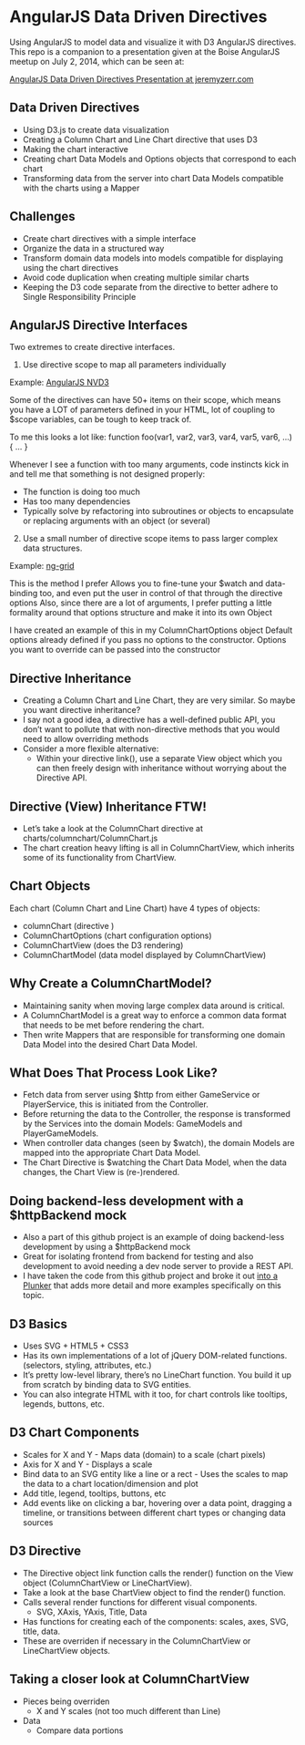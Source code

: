 # AngularJS Data Driven Directives

Using AngularJS to model data and visualize it with D3 AngularJS directives.  This repo is a companion to a presentation given at the Boise AngularJS meetup on July 2, 2014, which can be seen at:

[AngularJS Data Driven Directives Presentation at jeremyzerr.com](http://jeremyzerr.com/angularjs-data-driven-directives-presentation)

## Data Driven Directives

* Using D3.js to create data visualization
* Creating a Column Chart and Line Chart directive that uses D3
* Making the chart interactive
* Creating chart Data Models and Options objects that correspond to each chart
* Transforming data from the server into chart Data Models compatible with the charts using a Mapper

## Challenges

* Create chart directives with a simple interface
* Organize the data in a structured way
* Transform domain data models into models compatible for displaying using the chart directives
* Avoid code duplication when creating multiple similar charts
* Keeping the D3 code separate from the directive to better adhere to Single Responsibility Principle

## AngularJS Directive Interfaces

Two extremes to create directive interfaces.

1. Use directive scope to map all parameters individually

Example: [AngularJS NVD3](cmaurer.github.io/angularjs-nvd3-directives/)

Some of the directives can have 50+ items on their scope, which means you have a LOT of parameters defined in your HTML, lot of coupling to $scope variables, can be tough to keep track of.

To me this looks a lot like:
function foo(var1, var2, var3, var4, var5, var6, …) { … }

Whenever I see a function with too many arguments, code instincts kick in and tell me that something is not designed properly:

* The function is doing too much
* Has too many dependencies
* Typically solve by refactoring into subroutines or objects to encapsulate or replacing arguments with an object (or several)

2. Use a small number of directive scope items to pass larger complex data structures.

Example: [ng-grid](angular-ui.github.io/ng-grid/)

This is the method I prefer
Allows you to fine-tune your $watch and data-binding too, and even put the user in control of that through the directive options
Also, since there are a lot of arguments, I prefer putting a little formality around that options structure and make it into its own Object

I have created an example of this in my ColumnChartOptions object
Default options already defined if you pass no options to the constructor.
Options you want to override can be passed into the constructor

## Directive Inheritance

* Creating a Column Chart and Line Chart, they are very similar.  So maybe you want directive inheritance?
* I say not a good idea, a directive has a well-defined public API, you don’t want to pollute that with non-directive methods that you would need to allow overriding methods
* Consider a more flexible alternative:
  * Within your directive link(), use a separate View object which you can then freely design with inheritance without worrying about the Directive API.

## Directive (View) Inheritance FTW!

* Let’s take a look at the ColumnChart directive at charts/columnchart/ColumnChart.js
* The chart creation heavy lifting is all in ColumnChartView, which inherits some of its functionality from ChartView.

## Chart Objects

Each chart (Column Chart and Line Chart) have 4 types of objects:
* columnChart (directive <column-chart>)
* ColumnChartOptions (chart configuration options)
* ColumnChartView (does the D3 rendering)
* ColumnChartModel (data model displayed by ColumnChartView)

## Why Create a ColumnChartModel?

* Maintaining sanity when moving large complex data around is critical.
* A ColumnChartModel is a great way to enforce a common data format that needs to be met before rendering the chart.
* Then write Mappers that are responsible for transforming one domain Data Model into the desired Chart Data Model.

## What Does That Process Look Like?

* Fetch data from server using $http from either GameService or PlayerService, this is initiated from the Controller.
* Before returning the data to the Controller, the response is transformed by the Services into the domain Models: GameModels and PlayerGameModels.
* When controller data changes (seen by $watch), the domain Models are mapped into the appropriate Chart Data Model.
* The Chart Directive is $watching the Chart Data Model, when the data changes, the Chart View is (re-)rendered.

## Doing backend-less development with a $httpBackend mock

* Also a part of this github project is an example of doing backend-less development by using a $httpBackend mock
* Great for isolating frontend from backend for testing and also development to avoid needing a dev node server to provide a REST API.
* I have taken the code from this github project and broke it out [into a Plunker](plnkr.co/edit/arsvfe) that adds more detail and more examples specifically on this topic.

## D3 Basics

* Uses SVG + HTML5 + CSS3
* Has its own implementations of a lot of jQuery DOM-related functions. (selectors, styling, attributes, etc.)
* It’s pretty low-level library, there’s no LineChart function.  You build it up from scratch by binding data to SVG entities.
* You can also integrate HTML with it too, for chart controls like tooltips, legends, buttons, etc.

## D3 Chart Components

* Scales for X and Y - Maps data (domain) to a scale (chart pixels)
* Axis for X and Y - Displays a scale
* Bind data to an SVG entity like a line or a rect - Uses the scales to map the data to a chart location/dimension and plot
* Add title, legend, tooltips, buttons, etc
* Add events like on clicking a bar, hovering over a data point, dragging a timeline, or transitions between different chart types or changing data sources

## D3 Directive

* The Directive object link function calls the render() function on the View object (ColumnChartView or LineChartView).
* Take a look at the base ChartView object to find the render() function.
* Calls several render functions for different visual components.
  * SVG, XAxis, YAxis, Title, Data
* Has functions for creating each of the components: scales, axes, SVG, title, data.
* These are overriden if necessary in the ColumnChartView or LineChartView objects.

## Taking a closer look at ColumnChartView
* Pieces being overriden
  * X and Y scales (not too much different than Line)
* Data
  * Compare data portions